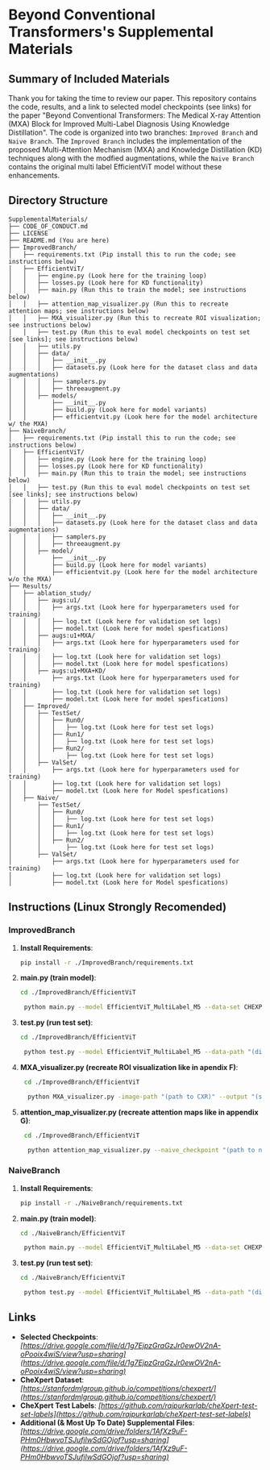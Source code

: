 # Beyond Conventional Transformers's Supplemental Materials

## Summary of Included Materials
Thank you for taking the time to review our paper. This repository contains the code, results, and a link to selected model checkpoints (see links) for the paper "Beyond Conventional Transformers: The Medical X-ray Attention (MXA) Block for Improved Multi-Label Diagnosis Using Knowledge Distillation". The code is organized into two branches: `Improved Branch` and `Naive Branch`. The `Improved Branch` includes the implementation of the proposed Multi-Attention Mechanism (MXA) and Knowledge Distillation (KD) techniques along with the modfied augmentations, while the `Naive Branch` contains the original multi label EfficientViT model without these enhancements.

## Directory Structure

```
SupplementalMaterials/
├── CODE_OF_CONDUCT.md
├── LICENSE
├── README.md (You are here)
├── ImprovedBranch/
│   ├── requirements.txt (Pip install this to run the code; see instructions below)
│   ├── EfficientViT/
│   │   ├── engine.py (Look here for the training loop)
│   │   ├── losses.py (Look here for KD functionality)
│   │   ├── main.py (Run this to train the model; see instructions below)
│   │   ├── attention_map_visualizer.py (Run this to recreate attention maps; see instructions below)
│   │   ├── MXA_visualizer.py (Run this to recreate ROI visualization; see instructions below)
│   │   ├── test.py (Run this to eval model checkpoints on test set [see links]; see instructions below)
│   │   ├── utils.py
│   │   ├── data/
│   │   │   ├── __init__.py
│   │   │   ├── datasets.py (Look here for the dataset class and data augmentations)
│   │   │   ├── samplers.py
│   │   │   ├── threeaugment.py
│   │   ├── models/
│   │       ├── __init__.py
│   │       ├── build.py (Look here for model variants)
│   │       ├── efficientvit.py (Look here for the model architecture w/ the MXA)
├── NaiveBranch/
│   ├── requirements.txt (Pip install this to run the code; see instructions below)
│   ├── EfficientViT/
│   │   ├── engine.py (Look here for the training loop)
│   │   ├── losses.py (Look here for KD functionality)
│   │   ├── main.py (Run this to train the model; see instructions below)
│   │   ├── test.py (Run this to eval model checkpoints on test set [see links]; see instructions below)
│   │   ├── utils.py
│   │   ├── data/
│   │   │   ├── __init__.py
│   │   │   ├── datasets.py (Look here for the dataset class and data augmentations)
│   │   │   ├── samplers.py
│   │   │   ├── threeaugment.py
│   │   ├── model/
│   │       ├── __init__.py
│   │       ├── build.py (Look here for model variants)
│   │       ├── efficientvit.py (Look here for the model architecture w/o the MXA)
├── Results/
│   ├── ablation_study/
│   │   ├── augs:u1/
│   │   │   ├── args.txt (Look here for hyperparameters used for training)
│   │   │   ├── log.txt (Look here for validation set logs)
│   │   │   ├── model.txt (Look here for model spesfications)
│   │   ├── augs:u1+MXA/
│   │   │   ├── args.txt (Look here for hyperparameters used for training)
│   │   │   ├── log.txt (Look here for validation set logs)
│   │   │   ├── model.txt (Look here for model spesfications)
│   │   ├── augs:u1+MXA+KD/
│   │       ├── args.txt (Look here for hyperparameters used for training)
│   │       ├── log.txt (Look here for validation set logs)
│   │       ├── model.txt (Look here for model spesfications)
│   ├── Improved/
│   │   ├── TestSet/
│   │   │   ├── Run0/
│   │   │   │   ├── log.txt (Look here for test set logs)
│   │   │   ├── Run1/
│   │   │   │   ├── log.txt (Look here for test set logs)
│   │   │   ├── Run2/
│   │   │       ├── log.txt (Look here for test set logs)
│   │   ├── ValSet/
│   │       ├── args.txt (Look here for hyperparameters used for training)
│   │       ├── log.txt (Look here for validation set logs)
│   │       ├── model.txt (Look here for Model spesfications)
│   ├── Naive/
│       ├── TestSet/
│       │   ├── Run0/
│       │   │   ├── log.txt (Look here for test set logs)
│       │   ├── Run1/
│       │   │   ├── log.txt (Look here for test set logs)
│       │   ├── Run2/
│       │       ├── log.txt (Look here for test set logs)
│       ├── ValSet/
│           ├── args.txt (Look here for hyperparameters used for training)
│           ├── log.txt (Look here for validation set logs)
│           ├── model.txt (Look here for Model spesfications)
```
## Instructions (Linux Strongly Recomended)
### ImprovedBranch
1. **Install Requirements**: 
   ```bash
   pip install -r ./ImprovedBranch/requirements.txt
   ```
2. **main.py (train model)**: 
   ```bash
   cd ./ImprovedBranch/EfficientViT
   ```
   ```bash
    python main.py --model EfficientViT_MultiLabel_M5 --data-set CHEXPERT --data-path "(directory of CheXpert folder)" --batch-size 512 --epochs 50 --output_dir "(select an output directory)" --device cuda --teacher-model densenet121 --distillation-type soft --num_workers "(start with # of cpu cores) or zero for windows not recommended"
   ```
3. **test.py (run test set)**: 
   ```bash
   cd ./ImprovedBranch/EfficientViT
   ```
   ```bash
    python test.py --model EfficientViT_MultiLabel_M5 --data-path "(directory of CheXpert folder containg test.csv [see links])" --checkpoint-dir "(directory containing model checkpoints [see links])" --output-dir "(select an output directory)" --num-workers "(start with # of cpu cores) or zero for windows not recommended" 
   ```
4. **MXA_visualizer.py (recreate ROI visualization like in apendix F)**: 
   ```bash
    cd ./ImprovedBranch/EfficientViT
    ```
    ```bash
      python MXA_visualizer.py -image-path "(path to CXR)" --output "(select an output dir)"
    ```
5. **attention_map_visualizer.py (recreate attention maps like in appendix G)**:
   ```bash
    cd ./ImprovedBranch/EfficientViT
    ```
    ```bash
      python attention_map_visualizer.py --naive_checkpoint "(path to naive checkpoint [see links])" --improved_checkpoint"(path to improved checkpoint [see links]" --image_dir "(path to CXR)" --output_dir "(select an output dir)"
    ```

### NaiveBranch
1. **Install Requirements**: 
   ```bash
   pip install -r ./NaiveBranch/requirements.txt
   ```
2. **main.py (train model)**: 
   ```bash
   cd ./NaiveBranch/EfficientViT
   ```
   ```bash
    python main.py --model EfficientViT_MultiLabel_M5 --data-set CHEXPERT  --data-path "(directory of CheXpert folder)" --batch-size 512 --epochs 50 --output_dir "(select an output directory)" --device cuda --distillation-type none --num_workers "(start with # of cpu cores) including windows"
   ```
3. **test.py (run test set)**: 
   ```bash
   cd ./NaiveBranch/EfficientViT
   ```
   ```bash
    python test.py --model EfficientViT_MultiLabel_M5 --data-path "(directory of CheXpert folder containg test.csv [see links])" --checkpoint-dir "(directory containing model checkpoints [see links])" --output-dir"(select an output directory)" --num-workers "(start with # of cpu cores) including windows"
   ```

## Links

- **Selected Checkpoints**: *[https://drive.google.com/file/d/1g7EjpzGraGzJr0ewOV2nA-oPooix4wiS/view?usp=sharing](https://drive.google.com/file/d/1g7EjpzGraGzJr0ewOV2nA-oPooix4wiS/view?usp=sharing)*
- **CheXpert Dataset**: *[https://stanfordmlgroup.github.io/competitions/chexpert/](https://stanfordmlgroup.github.io/competitions/chexpert/)*
- **CheXpert Test Labels**: *[https://github.com/rajpurkarlab/cheXpert-test-set-labels](https://github.com/rajpurkarlab/cheXpert-test-set-labels)*
- **Additional (& Most Up To Date) Supplemental Files**: *[https://drive.google.com/drive/folders/1AfXz9uF-PHm0HbwvoTSJufilwSdGOjof?usp=sharing](https://drive.google.com/drive/folders/1AfXz9uF-PHm0HbwvoTSJufilwSdGOjof?usp=sharing)*
